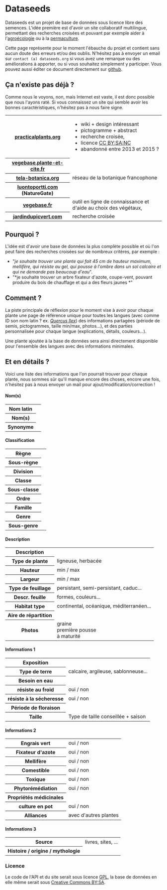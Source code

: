 # Dataseeds

Dataseeds est un projet de base de données sous licence libre des semences. L'idée première est d'avoir un site collaboratif multilingue, permettant des recherches croisées et pouvant par exemple aider à l'[agroécologie](https://fr.wikipedia.org/wiki/Agro%C3%A9cologie) ou à la [permaculture](https://fr.wikipedia.org/wiki/Permaculture).

Cette page représente pour le moment l'ébauche du projet et contient sans aucun doute des erreurs et/ou des oublis. N'hésitez pas à envoyer un email sur `contact (a) dataseeds.org` si vous avez une remarque ou des améliorations à apporter, ou si vous souhaitez simplement y participer. Vous pouvez aussi éditer ce document directement sur [github](https://github.com/skhaen/dataseeds).

## Ça n'existe pas déjà ?

Comme nous le voyons, non, mais Internet est vaste, il est donc possible que nous l'ayons raté. Si vous connaissez un site qui semble avoir les bonnes caractéristiques, n'hésitez pas à nous faire signe.

<table class="table table-striped table-condensed table-bordered">
<tr>
	<th><a href="http://practicalplants.org">practicalplants.org</a></th>
	<td><ul>
		<li>wiki + design intéressant</li>
		<li>pictogramme + abstract</li>
		<li>recherche croisée,</li>
		<li>licence <a href="https://creativecommons.org/licenses/by-nc-sa/3.0/">CC BY:SA:NC</a></li>
		<li>abandonné entre 2013 et 2015 ?</li>
		</ul>
	</td>
</tr>
<tr>
	<th><a href="http://www.vegebase.plante-et-cite.fr/vegebase-web/flows/main;jsessionid=2DA6BEA96425407D27BBC9805BB2E467?execution=e1s1">vegebase.plante-et-cite.fr</a></th>
	<td></td>
</tr>
<tr>
	<th><a href="http://www.tela-botanica.org/page:eflore">tela-botanica.org</a></th>
	<td>réseau de la botanique francophone</td>
</tr>
<tr>
	<th><a href="http://www.luontoportti.com/suomi/">luontoportti.com</a> (NatureGate)</th>
	<td></td>
</tr>
<tr>
	<th><a href="http://www.vegebase.fr/vegebase-web/flows/main;jsessionid=A38DEDC12900864D5E03CB59B0700045?execution=e1s2">vegebase.fr</a></th>
	<td> outil en ligne de connaissance et d'aide au choix des végétaux,</td>
</tr>
<tr>
	<th><a href="http://www.jardindupicvert.com/4daction/w/recherche_de_plantes.rplaniol?session=190mh5sg7ay8f">jardindupicvert.com</a></th>
	<td>recherche croisée</td>
</tr>
</table> 

## Pourquoi ?

L'idée est d'avoir une base de données la plus complète possible et où l'on peut faire des recherches croisées sur de nombreux critères, par exemple : 

* "*je souhaite trouver une plante qui fait 45 cm de hauteur maximum, mellifère, qui résiste au gel, qui pousse à l'ombre dans un sol calcaire et qui ne demande pas beaucoup d'eau*".
* "*je souhaite trouver un arbre fixateur d'azote, coupe-vent, pouvant produire du bois de chauffage et qui a des fleurs jaunes *"

## Comment ?

La piste principale de réflexion pour le moment vise à avoir pour chaque plante une page de référence unique pour toutes les langues (avec comme ID son nom latin ? ex. *[Quercus Ilex](https://fr.wikipedia.org/wiki/Ch%C3%AAne)*)  des informations partagées (période de semis, pictogrammes, taille min/max, photos...), et des parties personnalisée pour chaque langue (explications, détails, couleurs...). 

Une plante ajoutée à la base de données sera ainsi directement disponible pour l'ensemble des langues avec des informations minimales.

## Et en détails ?

Voici une liste des informations que l'on pourrait trouver pour chaque plante, nous sommes sûr qu'il manque encore des choses, encore une fois, n'hésitez pas à nous envoyer un mail pour ajout/modification/correction !

#### Nom(s)

<table class="table table-striped table-condensed table-bordered">
<tr><th>Nom latin</th><td></td></tr>
<tr><th>Nom(s)</th><td></td></tr>
<tr><th>Synonyme</th><td></td></tr>
</table>

#### Classification

<table class="table table-striped table-condensed table-bordered">
<tr><th>Règne</th><td></td></tr>
<tr><th>Sous-règne</th><td></td></tr>
<tr><th>Division</th><td></td></tr>
<tr><th>Classe</th><td></td></tr>
<tr><th>Sous-classe</th><td></td></tr>
<tr><th>Ordre</th><td></td></tr>
<tr><th>Famille</th><td></td></tr>
<tr><th>Genre</th><td></td></tr>
<tr><th>Sous-genre</th><td></td></tr>
</table>

#### Description

<table class="table table-striped table-condensed table-bordered">
<tr><th>Description</th><td></td></tr>
<tr><th>Type de plante</th><td>ligneuse, herbacée</td></tr>
<tr><th>Hauteur</th><td>min / max</td></tr>
<tr><th>Largeur</th><td>min / max</td></tr>
<tr><th>Type de feuillage</th><td>persistant, semi-persistant, caduc...</td></tr>
<tr><th>Descr. feuille</th><td>formes, couleurs...</td></tr>
<tr><th>Habitat type</th><td>continental, océanique, méditerranéen...</td></tr>
<tr><th>Aire de répartition</th><td></td></tr>
<tr><th>Photos</th><td>graine<br/>première pousse <br/> à maturité</td></tr>

</table>

#### Informations 1

<table class="table table-striped table-condensed table-bordered">
<tr><th>Exposition</th><td></td></tr>
<tr><th>Type de terre</th><td>calcaire, argileuse, sablonneuse...</td></tr>
<tr><th>Besoin en eau</th><td></td></tr>
<tr><th>résiste au froid</th><td>oui / non</td></tr>
<tr><th>résiste à la sécheresse</th><td>oui / non</td></tr>
<tr><th>Période de floraison</th><td></td></tr>
<tr><th>Taille</th><td>Type de taille conseillée + saison</td></tr>
</table>

#### Informations 2

<table class="table table-striped table-condensed table-bordered">
<tr><th>Engrais vert</th><td>oui / non</td></tr>
<tr><th>Fixateur d'azote</th><td>oui / non</td></tr>
<tr><th>Mellifère</th><td>oui / non</td></tr>
<tr><th>Comestible</th><td> oui / non</td></tr>
<tr><th>Toxique</th><td>oui / non</td></tr>
<tr><th>Phytorémédiation</th><td>oui / non</td></tr>
<tr><th>Propriétés médicinales</th><td></td></tr>
<tr><th>culture en pot</th><td>oui / non</td></tr>
<tr><th>Alliances</th><td>avec d'autres plantes</td></tr>
</table>

#### Informations 3


<table class="table table-striped table-condensed table-bordered">
<tr><th>Source</th><td>livres, sites, ...</td></tr>
<tr><th>Histoire / origine / mythologie</th><td></td></tr>
</table> 





### Licence

Le code de l'API et du site serait sous licence [GPL](https://fr.wikipedia.org/wiki/Licence_publique_g%C3%A9n%C3%A9rale_GNU), la base de données en elle même serait sous [Creative Commons BY:SA](https://creativecommons.org/licenses/by-sa/2.0/fr/).



